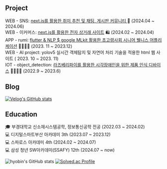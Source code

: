 ## Project
WEB - SNS: [next.js를 활용한 취미 추천 및 채팅, 게시판 커뮤니티 ](https://github.com/hyobin0726/do-frontend) 💬 (2024.04 ~ 2024.06) </br>
WEB - 이커머스: [next.js를 활용한 전자 상거래 사이트](https://github.com/hyobin0726/ssg-frontend) 🛍️ (2024.02 ~ 2024.04) </br>
APP - rumi: [flutter & NLP $ google MLkit 활용한 초고령사회 시니어 웰니스 어플리케이션](https://github.com/hyobin0726/rumi_flutter) 👴🏻👵🏻 (2023. 11 ~ 2023.12) </br>
WEB - AI project: yolov5 실시간 객체탐지 및 자연어 처리 기술을 적용한 html 웹 사이트 ( 2023. 10 ~ 2023. 11) </br>
IOT - object_detection: [라즈베리파이를 활용한 시각장애인을 위한 제품 인식 디바이스](https://github.com/hyobin0726/object_detection) 🦮👩🏻‍🦯 (2022.9 ~ 2023.6) </br>

## Blog
[![Velog's GitHub stats](https://velog-readme-stats.vercel.app/api?name=hyobin0726)](https://velog.io/@hyobin0726/posts)

## Education
🎓 부경대학교 신소재시스템공학, 정보통신공학 전공 (2022.03 ~ 2024.02) </br>
💻 디지털스마트부산 아카데미 3th (2023.07 ~ 2023.12) </br>
💻 스파로스 아카데미 4th (2024.02 ~ 2024.07) </br>
💻 삼성 청년 SW아카데미(SSAFY) 12th (2024.07 ~ now) </br>

![hyobin's GitHub stats](https://github-readme-stats.vercel.app/api?username=hyobin0726&show_icons=true&theme=dracula)
[![Solved.ac Profile](http://mazassumnida.wtf/api/v2/generate_badge?boj=hb0726)](https://solved.ac/hb0726/)

